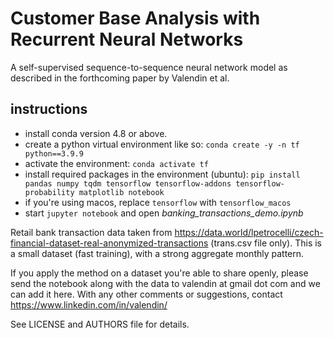 # Customer Base Analysis with Recurrent Neural Networks

A self-supervised sequence-to-sequence neural network model as described in the forthcoming paper by Valendin et al.

## instructions 
- install conda version 4.8 or above. 
- create a python virtual environment like so: ```conda create -y -n tf python==3.9.9```
- activate the environment: ```conda activate tf```
- install required packages in the environment (ubuntu): ```pip install pandas numpy tqdm tensorflow tensorflow-addons tensorflow-probability matplotlib notebook```
- if you're using macos, replace ```tensorflow``` with ```tensorflow_macos``` 
- start ```jupyter notebook``` and open *banking_transactions_demo.ipynb*

Retail bank transaction data taken from https://data.world/lpetrocelli/czech-financial-dataset-real-anonymized-transactions (trans.csv file only). This is a small dataset (fast training), with a strong aggregate monthly pattern.

If you apply the method on a dataset you're able to share openly, please send the notebook along with the data to valendin at gmail dot com and we can add it here. With any other comments or suggestions, contact https://www.linkedin.com/in/valendin/

See LICENSE and AUTHORS file for details.
